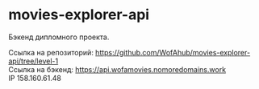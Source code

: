 # movies-explorer-api
Бэкенд дипломного проекта.  

Ссылка на репозиторий: https://github.com/WofAhub/movies-explorer-api/tree/level-1  
Ссылка на бэкенд: https://api.wofamovies.nomoredomains.work  
IP 158.160.61.48
